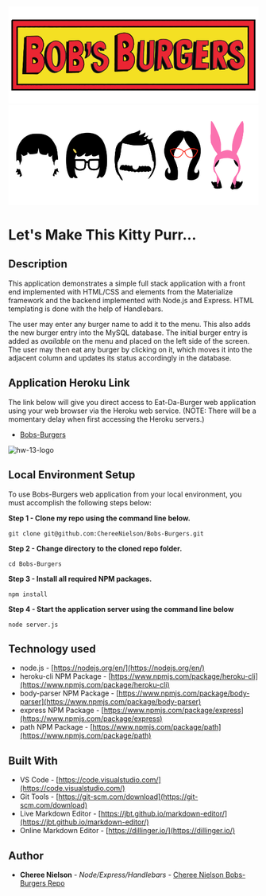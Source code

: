 <div align="center">
<img src="https://github.com/ChereeNielson/Bobs-Burgers/blob/master/public/assets/images/BobsBurgersLogo.png?raw=true" alt="Project logo"></img>
</div>

<div align="center">
<img src="https://github.com/ChereeNielson/Bobs-Burgers/blob/master/public/assets/images/silhouette.png?raw=true" alt="Project logo"></img>
</div>

# Let's Make This Kitty Purr...

## Description

This application demonstrates a simple full stack application with a front end implemented with HTML/CSS and elements from the Materialize framework and the backend implemented with Node.js and Express. HTML templating is done with the help of Handlebars.

The user may enter any burger name to add it to the menu. This also adds the new burger entry into the MySQL database. The initial burger entry is added as *available* on the menu and placed on the left side of the screen. The user may then eat any burger by clicking on it, which moves it into the adjacent column and updates its status accordingly in the database.

## Application Heroku Link
The link below will give you direct access to Eat-Da-Burger web application using your web browser via the Heroku web service. (NOTE: There will be a momentary delay when first accessing the Heroku servers.)

<!-- Heroku References: https://limitless-ridge-53757.herokuapp.com/ | https://git.heroku.com/limitless-ridge-53757.git -->
* [Bobs-Burgers](https://limitless-ridge-53757.herokuapp.com/)

![hw-13-logo](https://media0.giphy.com/media/13PryZsJYgjPFu/giphy.gif)

## Local Environment Setup
To use Bobs-Burgers web application from your local environment, you must accomplish the following steps below:

**Step 1 - Clone my repo using the command line below.**
```
git clone git@github.com:ChereeNielson/Bobs-Burgers.git
```
**Step 2 - Change directory to the cloned repo folder.**
```
cd Bobs-Burgers
```
**Step 3 - Install all required NPM packages.**
```
npm install
```
**Step 4 - Start the application server using the command line below**
```
node server.js
```

## Technology used
- node.js - [https://nodejs.org/en/](https://nodejs.org/en/)
- heroku-cli NPM Package - [https://www.npmjs.com/package/heroku-cli](https://www.npmjs.com/package/heroku-cli)
- body-parser NPM Package - [https://www.npmjs.com/package/body-parser](https://www.npmjs.com/package/body-parser)
- express NPM Package - [https://www.npmjs.com/package/express](https://www.npmjs.com/package/express)
- path NPM Package - [https://www.npmjs.com/package/path](https://www.npmjs.com/package/path)

<!--
- node.js - [https://nodejs.org/en/](https://nodejs.org/en/)
- mysql NPM Package - [https://www.npmjs.com/package/mysql](https://www.npmjs.com/package/mysql)
- inquirer NPM Package - [https://www.npmjs.com/package/inquirer](https://www.npmjs.com/package/inquirer)
- cli-table NPM Package - [https://www.npmjs.com/package/cli-table](https://www.npmjs.com/package/cli-table)
- heroku-cli NPM Package - [https://www.npmjs.com/package/heroku-cli](https://www.npmjs.com/package/heroku-cli)
- express NPM Package - [https://www.npmjs.com/package/express](https://www.npmjs.com/package/express)
- path - [https://www.npmjs.com/package/path](https://www.npmjs.com/package/path)
- body-parser NPM Package - [https://www.npmjs.com/package/body-parser](https://www.npmjs.com/package/body-parser)
-->

## Built With

* VS Code - [https://code.visualstudio.com/](https://code.visualstudio.com/)
* Git Tools - [https://git-scm.com/download](https://git-scm.com/download)
* Live Markdown Editor - [https://jbt.github.io/markdown-editor/](https://jbt.github.io/markdown-editor/)
* Online Markdown Editor - [https://dillinger.io/](https://dillinger.io/)

## Author

* **Cheree Nielson** - *Node/Express/Handlebars* - [Cheree Nielson Bobs-Burgers Repo](https://github.com/ChereeNielson/Bobs-Burgers)